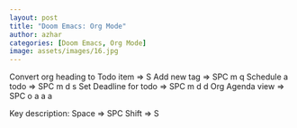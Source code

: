 ```yaml
---
layout: post
title: "Doom Emacs: Org Mode"
author: azhar
categories: [Doom Emacs, Org Mode]
image: assets/images/16.jpg
---
```


Convert org heading to Todo item => S <Right Arrow>
Add new tag => SPC m q
Schedule a todo => SPC m d s
Set Deadline for todo => SPC m d d
Org Agenda view => SPC o a a a

Key description:
Space => SPC
Shift => S
